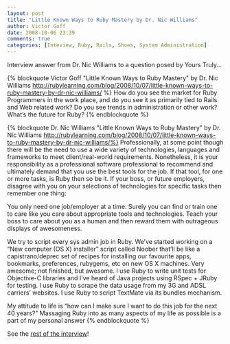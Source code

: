 ```yaml
---
layout: post
title: "Little Known Ways to Ruby Mastery by Dr. Nic Williams"
author: Victor Goff
date: 2008-10-06 23:39
comments: true
categories: [Inteview, Ruby, Rails, Shoes, System Administration]
---
```

Interview answer from Dr. Nic Williams to a question posed by Yours Truly... <!-- more -->

{% blockquote Victor Goff "Little Known Ways to Ruby Mastery" by Dr. Nic Williams http://rubylearning.com/blog/2008/10/07/little-known-ways-to-ruby-mastery-by-dr-nic-williams/ %}
How do you see the market for Ruby Programmers in the work place, and do you see it as primarily tied to Rails and Web related work? Do you see trends in administration or other work? What’s the future for Ruby?
{% endblockquote %}

{% blockquote Dr. Nic Williams "Little Known Ways to Ruby Mastery" by Dr. Nic Williams http://rubylearning.com/blog/2008/10/07/little-known-ways-to-ruby-mastery-by-dr-nic-williams/%}
Professionally, at some point though there will be the need to use a wide variety of technologies, languages and frameworks to meet client/real-world requirements. Nonetheless, it is your responsibility as a professional software professional to recommend and ultimately demand that you use the best tools for the job. If that tool, for one or more tasks, is Ruby then so be it. If your boss, or future employers, disagree with you on your selections of technologies for specific tasks then remember one thing:

You only need one job/employer at a time. Surely you can find or train one to care like you care about appropriate tools and technologies.  Teach your boss to care about you as a human and then reward them with outrageous displays of awesomeness.

We try to script every sys admin job in Ruby. We’ve started working on a “New computer (OS X) installer” script called Noober that’ll be like a capistrano/deprec set of recipes for installing our favourite apps, bookmarks, preferences, rubygems, etc on new OS X machines. Very awesome; not finished, but awesome. I use Ruby to write unit tests for Objective-C libraries and I’ve heard of Java projects using RSpec + JRuby for testing. I use Ruby to scrape the data usage from my 3G and ADSL carriers’ websites. I use Ruby to script TextMate via its bundles mechanism.

My attitude to life is “how can I make sure I want to do this job for the next 40 years?” Massaging Ruby into as many aspects of my life as possible is a part of my personal answer
{% endblockquote %}

See the [rest of the interview](http://rubylearning.com/blog/2008/10/07/little-known-ways-to-ruby-mastery-by-dr-nic-williams/)!

